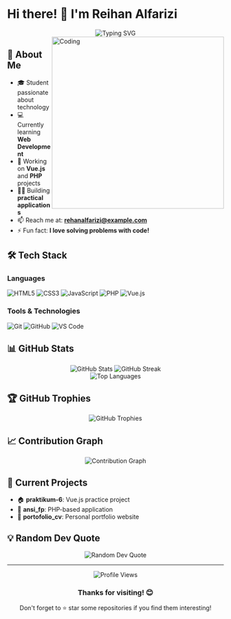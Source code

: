 # Hi there! 👋 I'm Reihan Alfarizi

<div align="center">
  <img src="https://readme-typing-svg.herokuapp.com?font=Fira+Code&pause=1000&color=F75C7E&center=true&vCenter=true&width=435&lines=Hello!+I'm+Reihan+Alfarizi;Student+and+Developer;Welcome+to+my+GitHub!" alt="Typing SVG" />
</div>

<img align="right" alt="Coding" width="400" src="https://media.giphy.com/media/qgQUggAC3Pfv687qPC/giphy.gif">

## 🚀 About Me
- 🎓 Student passionate about technology
- 💻 Currently learning **Web Development**
- 🌱 Working on **Vue.js** and **PHP** projects
- 👨‍💻 Building **practical applications**
- 📫 Reach me at: **rehanalfarizi@example.com**
- ⚡ Fun fact: **I love solving problems with code!**

## 🛠️ Tech Stack

### Languages
![HTML5](https://img.shields.io/badge/-HTML5-E34F26?style=for-the-badge&logo=html5&logoColor=white)
![CSS3](https://img.shields.io/badge/-CSS3-1572B6?style=for-the-badge&logo=css3&logoColor=white)
![JavaScript](https://img.shields.io/badge/-JavaScript-F7DF1E?style=for-the-badge&logo=javascript&logoColor=black)
![PHP](https://img.shields.io/badge/-PHP-777BB4?style=for-the-badge&logo=php&logoColor=white)
![Vue.js](https://img.shields.io/badge/-Vue.js-4FC08D?style=for-the-badge&logo=vue.js&logoColor=white)

### Tools & Technologies
![Git](https://img.shields.io/badge/-Git-F05032?style=for-the-badge&logo=git&logoColor=white)
![GitHub](https://img.shields.io/badge/-GitHub-181717?style=for-the-badge&logo=github&logoColor=white)
![VS Code](https://img.shields.io/badge/-VS%20Code-007ACC?style=for-the-badge&logo=visual-studio-code&logoColor=white)

## 📊 GitHub Stats

<div align="center">
  <img src="https://github-readme-stats.vercel.app/api?username=rehanalfarizi&show_icons=true&theme=radical&hide_border=true" alt="GitHub Stats" />
  <img src="https://github-readme-streak-stats.herokuapp.com/?user=rehanalfarizi&theme=radical&hide_border=true" alt="GitHub Streak" />
</div>

<div align="center">
  <img src="https://github-readme-stats.vercel.app/api/top-langs/?username=rehanalfarizi&layout=compact&theme=radical&hide_border=true" alt="Top Languages" />
</div>

## 🏆 GitHub Trophies
<div align="center">
  <img src="https://github-profile-trophy.vercel.app/?username=rehanalfarizi&theme=radical&no-frame=true&margin-w=15" alt="GitHub Trophies" />
</div>

## 📈 Contribution Graph
<div align="center">
  <img src="https://github-readme-activity-graph.vercel.app/graph?username=rehanalfarizi&theme=react-dark&hide_border=true" alt="Contribution Graph" />
</div>

## 🎯 Current Projects
- 🏠 **praktikum-6**: Vue.js practice project
- 📱 **ansi_fp**: PHP-based application
- 🎨 **portofolio_cv**: Personal portfolio website

## 💡 Random Dev Quote
<div align="center">
  <img src="https://quotes-github-readme.vercel.app/api?type=horizontal&theme=radical" alt="Random Dev Quote" />
</div>

---

<div align="center">
  <img src="https://komarev.com/ghpvc/?username=rehanalfarizi&label=Profile%20views&color=0e75b6&style=flat" alt="Profile Views" />
</div>

<div align="center">
  <h3>Thanks for visiting! 😊</h3>
  <p>Don't forget to ⭐ star some repositories if you find them interesting!</p>
</div>
